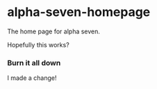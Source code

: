 # alpha-seven-homepage

The home page for alpha seven.

Hopefully this works?

### Burn it all down

I made a change!
